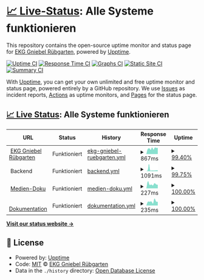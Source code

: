 # [📈 Live-Status](https://EKG-Gniebel-Ruebgarten.github.io/website-uptime): <!--live status--> **Alle Systeme funktionieren**

This repository contains the open-source uptime monitor and status page for [EKG Gniebel Rübgarten](https://EKG-Gniebel-Ruebgarten.github.io/website-uptime), powered by [Upptime](https://github.com/upptime/upptime).

[![Uptime CI](https://github.com/EKG-Gniebel-Ruebgarten/website-uptime/workflows/Uptime%20CI/badge.svg)](https://github.com/EKG-Gniebel-Ruebgarten/website-uptime/actions?query=workflow%3A%22Uptime+CI%22)
[![Response Time CI](https://github.com/EKG-Gniebel-Ruebgarten/website-uptime/workflows/Response%20Time%20CI/badge.svg)](https://github.com/EKG-Gniebel-Ruebgarten/website-uptime/actions?query=workflow%3A%22Response+Time+CI%22)
[![Graphs CI](https://github.com/EKG-Gniebel-Ruebgarten/website-uptime/workflows/Graphs%20CI/badge.svg)](https://github.com/EKG-Gniebel-Ruebgarten/website-uptime/actions?query=workflow%3A%22Graphs+CI%22)
[![Static Site CI](https://github.com/EKG-Gniebel-Ruebgarten/website-uptime/workflows/Static%20Site%20CI/badge.svg)](https://github.com/EKG-Gniebel-Ruebgarten/website-uptime/actions?query=workflow%3A%22Static+Site+CI%22)
[![Summary CI](https://github.com/EKG-Gniebel-Ruebgarten/website-uptime/workflows/Summary%20CI/badge.svg)](https://github.com/EKG-Gniebel-Ruebgarten/website-uptime/actions?query=workflow%3A%22Summary+CI%22)

With [Upptime](https://upptime.js.org), you can get your own unlimited and free uptime monitor and status page, powered entirely by a GitHub repository. We use [Issues](https://github.com/EKG-Gniebel-Ruebgarten/website-uptime/issues) as incident reports, [Actions](https://github.com/EKG-Gniebel-Ruebgarten/website-uptime/actions) as uptime monitors, and [Pages](https://EKG-Gniebel-Ruebgarten.github.io/website-uptime) for the status page.

## [📈 Live Status](https://demo.upptime.js.org): <!--live status--> **Alle Systeme funktionieren**

<!--start: status pages-->
<!-- This summary is generated by Upptime (https://github.com/upptime/upptime) -->
<!-- Do not edit this manually, your changes will be overwritten -->
<!-- prettier-ignore -->
| URL | Status | History | Response Time | Uptime |
| --- | ------ | ------- | ------------- | ------ |
| <img alt="" src="https://favicons.githubusercontent.com/neu.ekg-gniebel-ruebgarten.de" height="13"> [EKG Gniebel Rübgarten](https://neu.ekg-gniebel-ruebgarten.de) | Funktioniert | [ekg-gniebel-ruebgarten.yml](https://github.com/EKG-Gniebel-Ruebgarten/website-uptime/commits/HEAD/history/ekg-gniebel-ruebgarten.yml) | <details><summary><img alt="Response time graph" src="./graphs/ekg-gniebel-ruebgarten/response-time-week.png" height="20"> 867ms</summary><br><a href="https://EKG-Gniebel-Ruebgarten.github.io/website-uptime/history/ekg-gniebel-ruebgarten"><img alt="Response time 1630" src="https://img.shields.io/endpoint?url=https%3A%2F%2Fraw.githubusercontent.com%2FEKG-Gniebel-Ruebgarten%2Fwebsite-uptime%2FHEAD%2Fapi%2Fekg-gniebel-ruebgarten%2Fresponse-time.json"></a><br><a href="https://EKG-Gniebel-Ruebgarten.github.io/website-uptime/history/ekg-gniebel-ruebgarten"><img alt="24-hour response time 806" src="https://img.shields.io/endpoint?url=https%3A%2F%2Fraw.githubusercontent.com%2FEKG-Gniebel-Ruebgarten%2Fwebsite-uptime%2FHEAD%2Fapi%2Fekg-gniebel-ruebgarten%2Fresponse-time-day.json"></a><br><a href="https://EKG-Gniebel-Ruebgarten.github.io/website-uptime/history/ekg-gniebel-ruebgarten"><img alt="7-day response time 867" src="https://img.shields.io/endpoint?url=https%3A%2F%2Fraw.githubusercontent.com%2FEKG-Gniebel-Ruebgarten%2Fwebsite-uptime%2FHEAD%2Fapi%2Fekg-gniebel-ruebgarten%2Fresponse-time-week.json"></a><br><a href="https://EKG-Gniebel-Ruebgarten.github.io/website-uptime/history/ekg-gniebel-ruebgarten"><img alt="30-day response time 890" src="https://img.shields.io/endpoint?url=https%3A%2F%2Fraw.githubusercontent.com%2FEKG-Gniebel-Ruebgarten%2Fwebsite-uptime%2FHEAD%2Fapi%2Fekg-gniebel-ruebgarten%2Fresponse-time-month.json"></a><br><a href="https://EKG-Gniebel-Ruebgarten.github.io/website-uptime/history/ekg-gniebel-ruebgarten"><img alt="1-year response time 1630" src="https://img.shields.io/endpoint?url=https%3A%2F%2Fraw.githubusercontent.com%2FEKG-Gniebel-Ruebgarten%2Fwebsite-uptime%2FHEAD%2Fapi%2Fekg-gniebel-ruebgarten%2Fresponse-time-year.json"></a></details> | <details><summary><a href="https://EKG-Gniebel-Ruebgarten.github.io/website-uptime/history/ekg-gniebel-ruebgarten">99.40%</a></summary><a href="https://EKG-Gniebel-Ruebgarten.github.io/website-uptime/history/ekg-gniebel-ruebgarten"><img alt="All-time uptime 95.16%" src="https://img.shields.io/endpoint?url=https%3A%2F%2Fraw.githubusercontent.com%2FEKG-Gniebel-Ruebgarten%2Fwebsite-uptime%2FHEAD%2Fapi%2Fekg-gniebel-ruebgarten%2Fuptime.json"></a><br><a href="https://EKG-Gniebel-Ruebgarten.github.io/website-uptime/history/ekg-gniebel-ruebgarten"><img alt="24-hour uptime 100.00%" src="https://img.shields.io/endpoint?url=https%3A%2F%2Fraw.githubusercontent.com%2FEKG-Gniebel-Ruebgarten%2Fwebsite-uptime%2FHEAD%2Fapi%2Fekg-gniebel-ruebgarten%2Fuptime-day.json"></a><br><a href="https://EKG-Gniebel-Ruebgarten.github.io/website-uptime/history/ekg-gniebel-ruebgarten"><img alt="7-day uptime 99.40%" src="https://img.shields.io/endpoint?url=https%3A%2F%2Fraw.githubusercontent.com%2FEKG-Gniebel-Ruebgarten%2Fwebsite-uptime%2FHEAD%2Fapi%2Fekg-gniebel-ruebgarten%2Fuptime-week.json"></a><br><a href="https://EKG-Gniebel-Ruebgarten.github.io/website-uptime/history/ekg-gniebel-ruebgarten"><img alt="30-day uptime 92.53%" src="https://img.shields.io/endpoint?url=https%3A%2F%2Fraw.githubusercontent.com%2FEKG-Gniebel-Ruebgarten%2Fwebsite-uptime%2FHEAD%2Fapi%2Fekg-gniebel-ruebgarten%2Fuptime-month.json"></a><br><a href="https://EKG-Gniebel-Ruebgarten.github.io/website-uptime/history/ekg-gniebel-ruebgarten"><img alt="1-year uptime 95.16%" src="https://img.shields.io/endpoint?url=https%3A%2F%2Fraw.githubusercontent.com%2FEKG-Gniebel-Ruebgarten%2Fwebsite-uptime%2FHEAD%2Fapi%2Fekg-gniebel-ruebgarten%2Fuptime-year.json"></a></details>
| <img alt="" src="https://favicons.githubusercontent.com/null" height="13"> Backend | Funktioniert | [backend.yml](https://github.com/EKG-Gniebel-Ruebgarten/website-uptime/commits/HEAD/history/backend.yml) | <details><summary><img alt="Response time graph" src="./graphs/backend/response-time-week.png" height="20"> 1091ms</summary><br><a href="https://EKG-Gniebel-Ruebgarten.github.io/website-uptime/history/backend"><img alt="Response time 567" src="https://img.shields.io/endpoint?url=https%3A%2F%2Fraw.githubusercontent.com%2FEKG-Gniebel-Ruebgarten%2Fwebsite-uptime%2FHEAD%2Fapi%2Fbackend%2Fresponse-time.json"></a><br><a href="https://EKG-Gniebel-Ruebgarten.github.io/website-uptime/history/backend"><img alt="24-hour response time 523" src="https://img.shields.io/endpoint?url=https%3A%2F%2Fraw.githubusercontent.com%2FEKG-Gniebel-Ruebgarten%2Fwebsite-uptime%2FHEAD%2Fapi%2Fbackend%2Fresponse-time-day.json"></a><br><a href="https://EKG-Gniebel-Ruebgarten.github.io/website-uptime/history/backend"><img alt="7-day response time 1091" src="https://img.shields.io/endpoint?url=https%3A%2F%2Fraw.githubusercontent.com%2FEKG-Gniebel-Ruebgarten%2Fwebsite-uptime%2FHEAD%2Fapi%2Fbackend%2Fresponse-time-week.json"></a><br><a href="https://EKG-Gniebel-Ruebgarten.github.io/website-uptime/history/backend"><img alt="30-day response time 695" src="https://img.shields.io/endpoint?url=https%3A%2F%2Fraw.githubusercontent.com%2FEKG-Gniebel-Ruebgarten%2Fwebsite-uptime%2FHEAD%2Fapi%2Fbackend%2Fresponse-time-month.json"></a><br><a href="https://EKG-Gniebel-Ruebgarten.github.io/website-uptime/history/backend"><img alt="1-year response time 567" src="https://img.shields.io/endpoint?url=https%3A%2F%2Fraw.githubusercontent.com%2FEKG-Gniebel-Ruebgarten%2Fwebsite-uptime%2FHEAD%2Fapi%2Fbackend%2Fresponse-time-year.json"></a></details> | <details><summary><a href="https://EKG-Gniebel-Ruebgarten.github.io/website-uptime/history/backend">99.75%</a></summary><a href="https://EKG-Gniebel-Ruebgarten.github.io/website-uptime/history/backend"><img alt="All-time uptime 90.20%" src="https://img.shields.io/endpoint?url=https%3A%2F%2Fraw.githubusercontent.com%2FEKG-Gniebel-Ruebgarten%2Fwebsite-uptime%2FHEAD%2Fapi%2Fbackend%2Fuptime.json"></a><br><a href="https://EKG-Gniebel-Ruebgarten.github.io/website-uptime/history/backend"><img alt="24-hour uptime 100.00%" src="https://img.shields.io/endpoint?url=https%3A%2F%2Fraw.githubusercontent.com%2FEKG-Gniebel-Ruebgarten%2Fwebsite-uptime%2FHEAD%2Fapi%2Fbackend%2Fuptime-day.json"></a><br><a href="https://EKG-Gniebel-Ruebgarten.github.io/website-uptime/history/backend"><img alt="7-day uptime 99.75%" src="https://img.shields.io/endpoint?url=https%3A%2F%2Fraw.githubusercontent.com%2FEKG-Gniebel-Ruebgarten%2Fwebsite-uptime%2FHEAD%2Fapi%2Fbackend%2Fuptime-week.json"></a><br><a href="https://EKG-Gniebel-Ruebgarten.github.io/website-uptime/history/backend"><img alt="30-day uptime 57.76%" src="https://img.shields.io/endpoint?url=https%3A%2F%2Fraw.githubusercontent.com%2FEKG-Gniebel-Ruebgarten%2Fwebsite-uptime%2FHEAD%2Fapi%2Fbackend%2Fuptime-month.json"></a><br><a href="https://EKG-Gniebel-Ruebgarten.github.io/website-uptime/history/backend"><img alt="1-year uptime 90.20%" src="https://img.shields.io/endpoint?url=https%3A%2F%2Fraw.githubusercontent.com%2FEKG-Gniebel-Ruebgarten%2Fwebsite-uptime%2FHEAD%2Fapi%2Fbackend%2Fuptime-year.json"></a></details>
| <img alt="" src="https://favicons.githubusercontent.com/medien.doku.ekg-gniebel-ruebgarten.de" height="13"> [Medien-Doku](https://medien.doku.ekg-gniebel-ruebgarten.de) | Funktioniert | [medien-doku.yml](https://github.com/EKG-Gniebel-Ruebgarten/website-uptime/commits/HEAD/history/medien-doku.yml) | <details><summary><img alt="Response time graph" src="./graphs/medien-doku/response-time-week.png" height="20"> 227ms</summary><br><a href="https://EKG-Gniebel-Ruebgarten.github.io/website-uptime/history/medien-doku"><img alt="Response time 226" src="https://img.shields.io/endpoint?url=https%3A%2F%2Fraw.githubusercontent.com%2FEKG-Gniebel-Ruebgarten%2Fwebsite-uptime%2FHEAD%2Fapi%2Fmedien-doku%2Fresponse-time.json"></a><br><a href="https://EKG-Gniebel-Ruebgarten.github.io/website-uptime/history/medien-doku"><img alt="24-hour response time 147" src="https://img.shields.io/endpoint?url=https%3A%2F%2Fraw.githubusercontent.com%2FEKG-Gniebel-Ruebgarten%2Fwebsite-uptime%2FHEAD%2Fapi%2Fmedien-doku%2Fresponse-time-day.json"></a><br><a href="https://EKG-Gniebel-Ruebgarten.github.io/website-uptime/history/medien-doku"><img alt="7-day response time 227" src="https://img.shields.io/endpoint?url=https%3A%2F%2Fraw.githubusercontent.com%2FEKG-Gniebel-Ruebgarten%2Fwebsite-uptime%2FHEAD%2Fapi%2Fmedien-doku%2Fresponse-time-week.json"></a><br><a href="https://EKG-Gniebel-Ruebgarten.github.io/website-uptime/history/medien-doku"><img alt="30-day response time 246" src="https://img.shields.io/endpoint?url=https%3A%2F%2Fraw.githubusercontent.com%2FEKG-Gniebel-Ruebgarten%2Fwebsite-uptime%2FHEAD%2Fapi%2Fmedien-doku%2Fresponse-time-month.json"></a><br><a href="https://EKG-Gniebel-Ruebgarten.github.io/website-uptime/history/medien-doku"><img alt="1-year response time 226" src="https://img.shields.io/endpoint?url=https%3A%2F%2Fraw.githubusercontent.com%2FEKG-Gniebel-Ruebgarten%2Fwebsite-uptime%2FHEAD%2Fapi%2Fmedien-doku%2Fresponse-time-year.json"></a></details> | <details><summary><a href="https://EKG-Gniebel-Ruebgarten.github.io/website-uptime/history/medien-doku">100.00%</a></summary><a href="https://EKG-Gniebel-Ruebgarten.github.io/website-uptime/history/medien-doku"><img alt="All-time uptime 100.00%" src="https://img.shields.io/endpoint?url=https%3A%2F%2Fraw.githubusercontent.com%2FEKG-Gniebel-Ruebgarten%2Fwebsite-uptime%2FHEAD%2Fapi%2Fmedien-doku%2Fuptime.json"></a><br><a href="https://EKG-Gniebel-Ruebgarten.github.io/website-uptime/history/medien-doku"><img alt="24-hour uptime 100.00%" src="https://img.shields.io/endpoint?url=https%3A%2F%2Fraw.githubusercontent.com%2FEKG-Gniebel-Ruebgarten%2Fwebsite-uptime%2FHEAD%2Fapi%2Fmedien-doku%2Fuptime-day.json"></a><br><a href="https://EKG-Gniebel-Ruebgarten.github.io/website-uptime/history/medien-doku"><img alt="7-day uptime 100.00%" src="https://img.shields.io/endpoint?url=https%3A%2F%2Fraw.githubusercontent.com%2FEKG-Gniebel-Ruebgarten%2Fwebsite-uptime%2FHEAD%2Fapi%2Fmedien-doku%2Fuptime-week.json"></a><br><a href="https://EKG-Gniebel-Ruebgarten.github.io/website-uptime/history/medien-doku"><img alt="30-day uptime 100.00%" src="https://img.shields.io/endpoint?url=https%3A%2F%2Fraw.githubusercontent.com%2FEKG-Gniebel-Ruebgarten%2Fwebsite-uptime%2FHEAD%2Fapi%2Fmedien-doku%2Fuptime-month.json"></a><br><a href="https://EKG-Gniebel-Ruebgarten.github.io/website-uptime/history/medien-doku"><img alt="1-year uptime 100.00%" src="https://img.shields.io/endpoint?url=https%3A%2F%2Fraw.githubusercontent.com%2FEKG-Gniebel-Ruebgarten%2Fwebsite-uptime%2FHEAD%2Fapi%2Fmedien-doku%2Fuptime-year.json"></a></details>
| <img alt="" src="https://favicons.githubusercontent.com/doku.ekg-gniebel-ruebgarten.de" height="13"> [Dokumentation](https://doku.ekg-gniebel-ruebgarten.de) | Funktioniert | [dokumentation.yml](https://github.com/EKG-Gniebel-Ruebgarten/website-uptime/commits/HEAD/history/dokumentation.yml) | <details><summary><img alt="Response time graph" src="./graphs/dokumentation/response-time-week.png" height="20"> 235ms</summary><br><a href="https://EKG-Gniebel-Ruebgarten.github.io/website-uptime/history/dokumentation"><img alt="Response time 224" src="https://img.shields.io/endpoint?url=https%3A%2F%2Fraw.githubusercontent.com%2FEKG-Gniebel-Ruebgarten%2Fwebsite-uptime%2FHEAD%2Fapi%2Fdokumentation%2Fresponse-time.json"></a><br><a href="https://EKG-Gniebel-Ruebgarten.github.io/website-uptime/history/dokumentation"><img alt="24-hour response time 250" src="https://img.shields.io/endpoint?url=https%3A%2F%2Fraw.githubusercontent.com%2FEKG-Gniebel-Ruebgarten%2Fwebsite-uptime%2FHEAD%2Fapi%2Fdokumentation%2Fresponse-time-day.json"></a><br><a href="https://EKG-Gniebel-Ruebgarten.github.io/website-uptime/history/dokumentation"><img alt="7-day response time 235" src="https://img.shields.io/endpoint?url=https%3A%2F%2Fraw.githubusercontent.com%2FEKG-Gniebel-Ruebgarten%2Fwebsite-uptime%2FHEAD%2Fapi%2Fdokumentation%2Fresponse-time-week.json"></a><br><a href="https://EKG-Gniebel-Ruebgarten.github.io/website-uptime/history/dokumentation"><img alt="30-day response time 221" src="https://img.shields.io/endpoint?url=https%3A%2F%2Fraw.githubusercontent.com%2FEKG-Gniebel-Ruebgarten%2Fwebsite-uptime%2FHEAD%2Fapi%2Fdokumentation%2Fresponse-time-month.json"></a><br><a href="https://EKG-Gniebel-Ruebgarten.github.io/website-uptime/history/dokumentation"><img alt="1-year response time 224" src="https://img.shields.io/endpoint?url=https%3A%2F%2Fraw.githubusercontent.com%2FEKG-Gniebel-Ruebgarten%2Fwebsite-uptime%2FHEAD%2Fapi%2Fdokumentation%2Fresponse-time-year.json"></a></details> | <details><summary><a href="https://EKG-Gniebel-Ruebgarten.github.io/website-uptime/history/dokumentation">100.00%</a></summary><a href="https://EKG-Gniebel-Ruebgarten.github.io/website-uptime/history/dokumentation"><img alt="All-time uptime 100.00%" src="https://img.shields.io/endpoint?url=https%3A%2F%2Fraw.githubusercontent.com%2FEKG-Gniebel-Ruebgarten%2Fwebsite-uptime%2FHEAD%2Fapi%2Fdokumentation%2Fuptime.json"></a><br><a href="https://EKG-Gniebel-Ruebgarten.github.io/website-uptime/history/dokumentation"><img alt="24-hour uptime 100.00%" src="https://img.shields.io/endpoint?url=https%3A%2F%2Fraw.githubusercontent.com%2FEKG-Gniebel-Ruebgarten%2Fwebsite-uptime%2FHEAD%2Fapi%2Fdokumentation%2Fuptime-day.json"></a><br><a href="https://EKG-Gniebel-Ruebgarten.github.io/website-uptime/history/dokumentation"><img alt="7-day uptime 100.00%" src="https://img.shields.io/endpoint?url=https%3A%2F%2Fraw.githubusercontent.com%2FEKG-Gniebel-Ruebgarten%2Fwebsite-uptime%2FHEAD%2Fapi%2Fdokumentation%2Fuptime-week.json"></a><br><a href="https://EKG-Gniebel-Ruebgarten.github.io/website-uptime/history/dokumentation"><img alt="30-day uptime 100.00%" src="https://img.shields.io/endpoint?url=https%3A%2F%2Fraw.githubusercontent.com%2FEKG-Gniebel-Ruebgarten%2Fwebsite-uptime%2FHEAD%2Fapi%2Fdokumentation%2Fuptime-month.json"></a><br><a href="https://EKG-Gniebel-Ruebgarten.github.io/website-uptime/history/dokumentation"><img alt="1-year uptime 100.00%" src="https://img.shields.io/endpoint?url=https%3A%2F%2Fraw.githubusercontent.com%2FEKG-Gniebel-Ruebgarten%2Fwebsite-uptime%2FHEAD%2Fapi%2Fdokumentation%2Fuptime-year.json"></a></details>

<!--end: status pages-->

[**Visit our status website →**](https://EKG-Gniebel-Ruebgarten.github.io/website-uptime)

## 📄 License

- Powered by: [Upptime](https://github.com/upptime/upptime)
- Code: [MIT](./LICENSE) © [EKG Gniebel Rübgarten](https://EKG-Gniebel-Ruebgarten.github.io/website-uptime)
- Data in the `./history` directory: [Open Database License](https://opendatacommons.org/licenses/odbl/1-0/)
